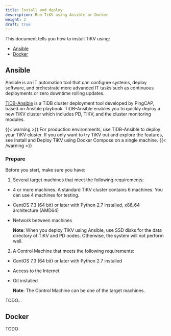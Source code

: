 ```yaml
---
title: Install and deploy
description: Run TiKV using Ansible or Docker
weight: 2
draft: true
---
```


This document tells you how to install TiKV using:

* [Ansible](#ansible)
* [Docker](#docker)

## Ansible

Ansible is an IT automation tool that can configure systems, deploy software, and orchestrate more advanced IT tasks such as continuous deployments or zero downtime rolling updates.

[TiDB-Ansible](https://github.com/pingcap/tidb-ansible) is a TiDB cluster deployment tool developed by PingCAP, based on Ansible playbook. TiDB-Ansible enables you to quickly deploy a new TiKV cluster which includes PD, TiKV, and the cluster monitoring modules.

{{< warning >}}
For production environments, use TiDB-Ansible to deploy your TiKV cluster. If you only want to try TiKV out and explore the features, see Install and Deploy TiKV using Docker Compose on a single machine.
{{< /warning >}}

### Prepare

Before you start, make sure you have:

1. Several target machines that meet the following requirements:

  * 4 or more machines. A standard TiKV cluster contains 6 machines. You can use 4 machines for testing.
  * CentOS 7.3 (64 bit) or later with Python 2.7 installed, x86_64 architecture (AMD64)
  * Network between machines

    **Note**: When you deploy TiKV using Ansible, use SSD disks for the data directory of TiKV and PD nodes. Otherwise, the system will not perform well.

2. A Control Machine that meets the following requirements:

  * CentOS 7.3 (64 bit) or later with Python 2.7 installed
  * Access to the Internet
  * Git installed

    **Note**: The Control Machine can be one of the target machines.

TODO...

## Docker

TODO
